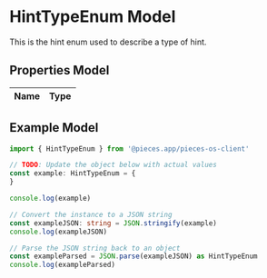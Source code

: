 
# HintTypeEnum Model

This is the hint enum used to describe a type of hint.

## Properties Model

Name | Type
------------ | -------------

## Example Model

```typescript
import { HintTypeEnum } from '@pieces.app/pieces-os-client'

// TODO: Update the object below with actual values
const example: HintTypeEnum = {
}

console.log(example)

// Convert the instance to a JSON string
const exampleJSON: string = JSON.stringify(example)
console.log(exampleJSON)

// Parse the JSON string back to an object
const exampleParsed = JSON.parse(exampleJSON) as HintTypeEnum
console.log(exampleParsed)
```



